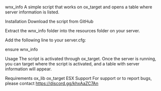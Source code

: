 wnx_info A simple script that works on ox_target and opens a table where server information is listed.

Installation Download the script from GitHub

Extract the wnx_info folder into the resources folder on your server.

Add the following line to your server.cfg:

ensure wnx_info

Usage The script is activated through ox_target. Once the server is running, you can target where the script is activated, and a table with server information will appear.

Requirements ox_lib ox_target ESX Support For support or to report bugs, please contact https://discord.gg/khxAaZC7An
